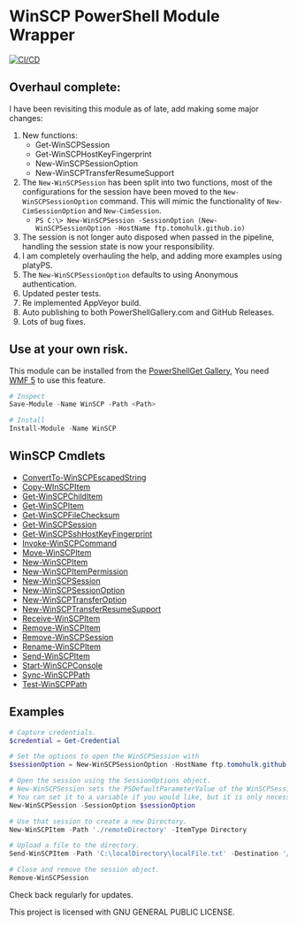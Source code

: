 # WinSCP PowerShell Module Wrapper
[![CI/CD](https://github.com/tomohulk/WinSCP/actions/workflows/Build.yml/badge.svg)](https://github.com/tomohulk/WinSCP/actions/workflows/Build.yml)

## Overhaul complete:
I have been revisiting this module as of late, add making some major changes:

1. New functions:
    * Get-WinSCPSession
    * Get-WinSCPHostKeyFingerprint
    * New-WinSCPSessionOption
    * New-WinSCPTransferResumeSupport
2. The `New-WinSCPSession` has been split into two functions, most of the configurations for the session have been moved to the `New-WinSCPSessionOption` command.  This will mimic the functionality of `New-CimSessionOption` and `New-CimSession`.
    * `PS C:\> New-WinSCPSession -SessionOption (New-WinSCPSessionOption -HostName ftp.tomohulk.github.io)`
3. The session is not longer auto disposed when passed in the pipeline, handling the session state is now your responsibility.
4. I am completely overhauling the help, and adding more examples using platyPS.
5. The `New-WinSCPSessionOption` defaults to using Anonymous authentication.
6. Updated pester tests.
7. Re implemented AppVeyor build.
8. Auto publishing to both PowerShellGallery.com and GitHub Releases.
9. Lots of bug fixes.

## Use at your own risk.

This module can be installed from the [PowerShellGet Gallery](https://www.powershellgallery.com/packages/WinSCP/),  You need [WMF 5](https://www.microsoft.com/en-us/download/details.aspx?id=44987) to use this feature.
```PowerShell
# Inspect
Save-Module -Name WinSCP -Path <Path>

# Install
Install-Module -Name WinSCP
```

## WinSCP Cmdlets

* [ConvertTo-WinSCPEscapedString](https://github.com/tomohulk/WinSCP/wiki/ConvertTo-WinSCPEscapedString)
* [Copy-WInSCPItem](https://github.com/tomohulk/WinSCP/wiki/Copy-WinSCPItem)
* [Get-WinSCPChildItem](https://github.com/tomohulk/WinSCP/wiki/Get-WinSCPChildItem)
* [Get-WinSCPItem](https://github.com/tomohulk/WinSCP/wiki/Get-WinSCPItem)
* [Get-WinSCPFileChecksum](https://github.com/tomohulk/WinSCP/wiki/Get-WinSCPItemChecksum)
* [Get-WinSCPSession](https://github.com/tomohulk/WinSCP/wiki/Get-WinSCPSession)
* [Get-WinSCPSshHostKeyFingerprint](https://github.com/tomohulk/WinSCP/wiki/Get-WinSCPSshHostKeyFingerprint)
* [Invoke-WinSCPCommand](https://github.com/tomohulk/WinSCP/wiki/Invoke-WinSCPCommand)
* [Move-WinSCPItem](https://github.com/tomohulk/WinSCP/wiki/Move-WinSCPItem)
* [New-WinSCPItem](https://github.com/tomohulk/WinSCP/wiki/New-WinSCPItem)
* [New-WinSCPItemPermission](https://github.com/tomohulk/WinSCP/wiki/New-WinSCPItemPermission)
* [New-WinSCPSession](https://github.com/tomohulk/WinSCP/wiki/New-WinSCPSession)
* [New-WinSCPSessionOption](https://github.com/tomohulk/WinSCP/wiki/New-WinSCPSessionOption)
* [New-WinSCPTransferOption](https://github.com/tomohulk/WinSCP/wiki/New-WinSCPTransferOption)
* [New-WinSCPTransferResumeSupport](https://github.com/tomohulk/WinSCP/wiki/New-WinSCPTransferResumeSupport)
* [Receive-WinSCPItem](https://github.com/tomohulk/WinSCP/wiki/Receive-WinSCPItem)
* [Remove-WinSCPItem](https://github.com/tomohulk/WinSCP/wiki/Remove-WinSCPItem)
* [Remove-WinSCPSession](https://github.com/tomohulk/WinSCP/wiki/Remove-WinSCPSession)
* [Rename-WinSCPItem](https://github.com/tomohulk/WinSCP/wiki/Rename-WinSCPItem)
* [Send-WinSCPItem](https://github.com/tomohulk/WinSCP/wiki/Send-WinSCPItem)
* [Start-WinSCPConsole](https://github.com/tomohulk/WinSCP/wiki/Start-WinSCPConsole)
* [Sync-WinSCPPath](https://github.com/tomohulk/WinSCP/wiki/Sync-WinSCPPath)
* [Test-WinSCPPath](https://github.com/tomohulk/WinSCP/wiki/Test-WinSCPPath)


## Examples

```PowerShell
# Capture credentials.
$credential = Get-Credential

# Set the options to open the WinSCPSession with
$sessionOption = New-WinSCPSessionOption -HostName ftp.tomohulk.github.io -Protocol Ftp -Credential $credential

# Open the session using the SessionOptions object.
# New-WinSCPSession sets the PSDefaultParameterValue of the WinSCPSession parameter for all other cmdlets to this WinSCP.Session object.
# You can set it to a variable if you would like, but it is only necessary if you will have more then one session open at a time.
New-WinSCPSession -SessionOption $sessionOption

# Use that session to create a new Directory.
New-WinSCPItem -Path './remoteDirectory' -ItemType Directory

# Upload a file to the directory.
Send-WinSCPItem -Path 'C:\localDirectory\localFile.txt' -Destination '/remoteDirectory/'

# Close and remove the session object.
Remove-WinSCPSession
```


Check back regularly for updates.


This project is licensed with GNU GENERAL PUBLIC LICENSE.
